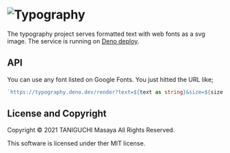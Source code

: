 # ![Typography](https://typography.deno.dev/render?text=Typography&size=30&family=Lobster&weight=400)

The typography project serves formatted text with web fonts as a svg image.
The service is running on [Deno deploy](https://deno.com/deploy).

## API

You can use any font listed on Google Fonts. You just hitted the URL like;

```ts
`https://typography.deno.dev/render?text=${text as string}&size=${size as number}&family=${family as string}&weight=${weight as number}`
```

## License and Copyright

Copyright &copy; 2021 TANIGUCHI Masaya All Rights Reserved.

This software is licensed under ther MIT license.

